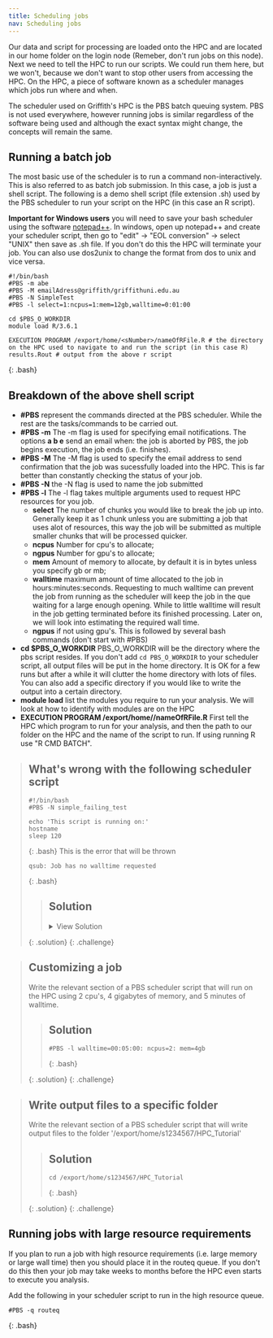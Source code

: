 ```yaml
---
title: Scheduling jobs
nav: Scheduling jobs
---
```


Our data and script for processing are loaded onto the HPC and are located in our home folder on the login node (Remeber, don't run jobs on this node). Next we need to tell the HPC to run our scripts. We could run them here, but we won't, because we don't want to stop other users from accessing the HPC.
On the HPC, a piece of software known as a scheduler manages which jobs run where and when.

The scheduler used on Griffith's HPC is the PBS batch queuing system.
PBS is not used everywhere, however
running jobs is similar regardless of the software being used and although the exact syntax might change, the concepts will remain the same.

## Running a batch job

The most basic use of the scheduler is to run a command non-interactively.
This is also referred to as batch job submission.
In this case, a job is just a shell script.
The following is a demo shell script (file extension .sh) used by the PBS scheduler to run your script on the HPC (in this case an R script).

**Important for Windows users** you will need to save your bash scheduler using the software <a href="https://notepad-plus-plus.org/downloads/v7.0/" target="_blank">notepad++</a>. In windows, open up notepad++ and create your scheduler script, then go to "edit" -> "EOL conversion" -> select "UNIX" then save as .sh file. If you don't do this the HPC will terminate your job. You can also use dos2unix to change the format from dos to unix and vice versa.

```
#!/bin/bash
#PBS -m abe
#PBS -M emailAdress@griffith/griffithuni.edu.au
#PBS -N SimpleTest 
#PBS -l select=1:ncpus=1:mem=12gb,walltime=0:01:00

cd $PBS_O_WORKDIR
module load R/3.6.1

EXECUTION PROGRAM /export/home/<sNumber>/nameOfRFile.R # the directory on the HPC used to navigate to and run the script (in this case R)
results.Rout # output from the above r script
```
{: .bash}

## Breakdown of the above shell script
* **#PBS** represent the commands directed at the PBS scheduler. While the rest are the tasks/commands to be carried out.
* **#PBS -m** The -m flag is used for specifying email notifications. The options **a b e** send an email when: the job is aborted by PBS, the job begins execution, the job ends (i.e. finishes).
* **#PBS -M** The -M flag is used to specify the email address to send confirmation that the job was sucessfully loaded into the HPC. This is far better than constantly checking the status of your job.
* **#PBS -N** the -N flag is used to name the job submitted
* **#PBS -l** The -l flag takes multiple arguments used to request HPC resources for you job.
   * **select** The number of chunks you would like to break the job up into. Generally keep it as 1 chunk unless you are submitting a job that uses alot of resources, this way the job will be submitted as multiple smaller chunks that will be processed quicker.
   * **ncpus** Number for cpu's to allocate; 
   * **ngpus** Number for gpu's to allocate; 
   * **mem** Amount of memory to allocate, by default it is in bytes unless you specify gb or mb; 
   * **walltime** maximum amount of time allocated to the job in hours:minutes:seconds. Requesting to much walltime can prevent the job from running as the scheduler will keep the job in the que waiting for a large enough opening. While to little walltime will result in the job getting terminated before its finished processing. Later on, we will look into estimating the required wall time.
   * **ngpus** if not using gpu's.
This is followed by several bash commands (don't start with #PBS)
* **cd $PBS_O_WORKDIR** PBS_O_WORKDIR will be the directory where the pbs script resides. If you don't add `cd PBS_O_WORKDIR` to your scheduler script, all output files will be put in the home directory. It is OK for a few runs but after a while it will clutter the home directory with lots of files. You can also add a specific directory if you would like to write the output into a certain directory.
* **module load** list the modules you require to run your analysis. We will look at how to identify with modules are on the HPC
* **EXECUTION PROGRAM /export/home/<sNumber>/nameOfRFile.R** First tell the HPC which program to run for your analysis, and then the path to our folder on the HPC and the name of the script to run. If using running R use "R CMD BATCH".

> ## What's wrong with the following scheduler script
> ```
> #!/bin/bash
> #PBS -N simple_failing_test
> 
> echo 'This script is running on:'
> hostname
> sleep 120
> ```
> {: .bash}
> This is the error that will be thrown
> ```
> qsub: Job has no walltime requested
> ```
>
> {: .bash} 
> > ## Solution
> > <details><summary>View Solution</summary>
> > It's missing the walltime argument which is required. Below is the script with walltime added.
> > ```
> > #!/bin/bash
> > #PBS -N simple_failing_test
> > #PBS -l walltime=00:03:00
> > 
> > echo 'This script is running on:'
> > hostname
> > sleep 120
> > ```
> ></details>
> > {: .bash}
> > 
> {: .solution}
{: .challenge}

> ## Customizing a job
>
> Write the relevant section of a PBS scheduler script that will run on the HPC using 2 cpu's, 4 gigabytes of memory, and 5 minutes of walltime.
>
> > ## Solution
> > 
> > ```
> > #PBS -l walltime=00:05:00: ncpus=2: mem=4gb
> > ```
> > {: .bash}
> > 
> {: .solution}
{: .challenge}

> ## Write output files to a specific folder
>
> Write the relevant section of a PBS scheduler script that will write output files to the folder '/export/home/s1234567/HPC_Tutorial'
>
> > ## Solution
> > 
> > ```
> > cd /export/home/s1234567/HPC_Tutorial
> > ```
> > {: .bash}
> > 
> {: .solution}
{: .challenge}

## Running jobs with large resource requirements
If you plan to run a job with high resource requirements (i.e. large memory or large wall time) then you should place it in the routeq queue. If you don't do this then your job may take weeks to months before the HPC even starts to execute you analysis.

Add the following in your scheduler script to run in the high resource queue.
```
#PBS -q routeq
```
{: .bash}